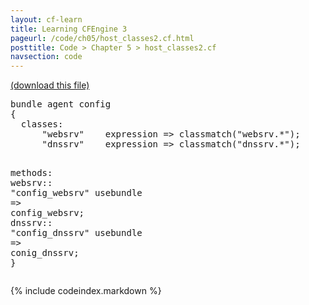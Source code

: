 ```yaml
---
layout: cf-learn
title: Learning CFEngine 3
pageurl: /code/ch05/host_classes2.cf.html
posttitle: Code > Chapter 5 > host_classes2.cf
navsection: code
---
```


[(download this file)](https://raw.github.com/zzamboni/cf-learn.info/master/src/ch05/host_classes2.cf)

<div class="highlight"><pre><span class="k">bundle</span> <span class="k">agent</span> <span class="nf">config</span>
<span class="p">{</span>
  <span class="kd">classes</span><span class="p">:</span>
      <span class="s">&quot;websrv&quot;</span>    <span class="kr">expression</span> <span class="o">=&gt;</span> <span class="nf">classmatch</span><span class="p">(</span><span class="s">&quot;websrv.*&quot;</span><span class="p">);</span>
      <span class="s">&quot;dnssrv&quot;</span>    <span class="kr">expression</span> <span class="o">=&gt;</span> <span class="nf">classmatch</span><span class="p">(</span><span class="s">&quot;dnssrv.*&quot;</span><span class="p">);</span>
      
  <span class="kd">methods</span><span class="p">:</span>
    <span class="nc">websrv</span><span class="p">::</span>
      <span class="s">&quot;config_websrv&quot;</span>   <span class="kr">usebundle</span> <span class="o">=&gt;</span> <span class="nf">config_websrv</span><span class="p">;</span>
    <span class="nc">dnssrv</span><span class="p">::</span>
      <span class="s">&quot;config_dnssrv&quot;</span>   <span class="kr">usebundle</span> <span class="o">=&gt;</span> <span class="nf">conig_dnssrv</span><span class="p">;</span>
<span class="p">}</span>
</pre></div>


{% include codeindex.markdown %}
